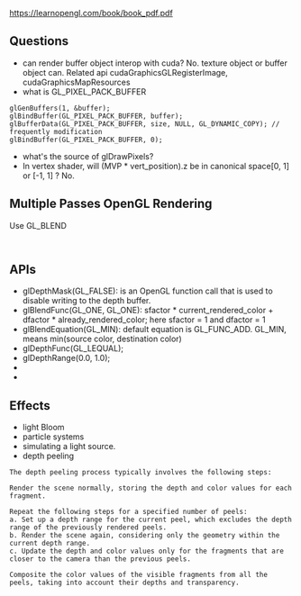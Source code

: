 https://learnopengl.com/book/book_pdf.pdf


## Questions
- can render buffer object interop with cuda? No. texture object or buffer object can. Related api cudaGraphicsGLRegisterImage, cudaGraphicsMapResources
- what is GL_PIXEL_PACK_BUFFER
```
glGenBuffers(1, &buffer);
glBindBuffer(GL_PIXEL_PACK_BUFFER, buffer);
glBufferData(GL_PIXEL_PACK_BUFFER, size, NULL, GL_DYNAMIC_COPY); // frequently modification
glBindBuffer(GL_PIXEL_PACK_BUFFER, 0);
```
- what's the source of glDrawPixels?
- In vertex shader, will (MVP * vert_position).z be in canonical space[0, 1] or [-1, 1] ? No.
## Multiple Passes OpenGL Rendering
Use GL_BLEND
```


```


## APIs

- glDepthMask(GL_FALSE): is an OpenGL function call that is used to disable writing to the depth buffer.
- glBlendFunc(GL_ONE, GL_ONE): sfactor * current_rendered_color + dfactor * already_rendered_color;  here sfactor = 1 and dfactor = 1
- glBlendEquation(GL_MIN): default equation is GL_FUNC_ADD. GL_MIN, means min(source color, destination color)
- glDepthFunc(GL_LEQUAL);
- glDepthRange(0.0, 1.0);
-
- 
## Effects
- light Bloom
- particle systems
- simulating a light source.
- depth peeling
```
The depth peeling process typically involves the following steps:

Render the scene normally, storing the depth and color values for each fragment.

Repeat the following steps for a specified number of peels:
a. Set up a depth range for the current peel, which excludes the depth range of the previously rendered peels.
b. Render the scene again, considering only the geometry within the current depth range.
c. Update the depth and color values only for the fragments that are closer to the camera than the previous peels.

Composite the color values of the visible fragments from all the peels, taking into account their depths and transparency.
```
